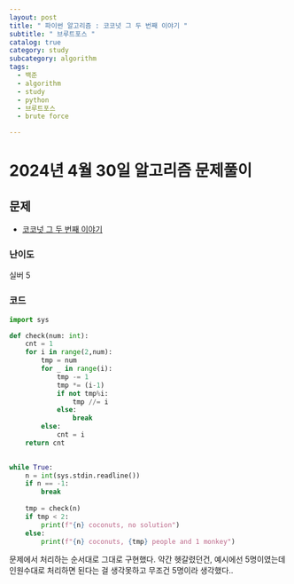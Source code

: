 ```yaml
---
layout: post
title: " 파이썬 알고리즘 : 코코넛 그 두 번째 이야기 "
subtitle: " 브루트포스 "
catalog: true
category: study
subcategory: algorithm
tags:
  - 백준
  - algorithm
  - study
  - python
  - 브루트포스
  - brute force

---
```


# 2024년 4월 30일 알고리즘 문제풀이

## 문제
- [코코넛 그 두 번째 이야기](https://www.acmicpc.net/problem/6417)

### 난이도

실버 5

### 코드


```python
import sys

def check(num: int):
    cnt = 1
    for i in range(2,num):
        tmp = num
        for _ in range(i):
            tmp -= 1
            tmp *= (i-1)
            if not tmp%i:
                tmp //= i
            else:
                break
        else:
            cnt = i
    return cnt
                

while True:
    n = int(sys.stdin.readline())
    if n == -1:
        break
    
    tmp = check(n)
    if tmp < 2:
        print(f"{n} coconuts, no solution")
    else:
        print(f"{n} coconuts, {tmp} people and 1 monkey")


```

문제에서 처리하는 순서대로 그대로 구현했다. 약간 헷갈렸던건, 예시에선 5명이였는데 인원수대로 처리하면 된다는 걸 생각못하고 무조건 5명이라 생각했다..